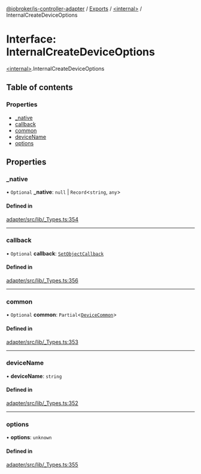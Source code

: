 [@iobroker/js-controller-adapter](../README.md) / [Exports](../modules.md) / [\<internal\>](../modules/internal_.md) / InternalCreateDeviceOptions

# Interface: InternalCreateDeviceOptions

[\<internal\>](../modules/internal_.md).InternalCreateDeviceOptions

## Table of contents

### Properties

- [\_native](internal_.InternalCreateDeviceOptions.md#_native)
- [callback](internal_.InternalCreateDeviceOptions.md#callback)
- [common](internal_.InternalCreateDeviceOptions.md#common)
- [deviceName](internal_.InternalCreateDeviceOptions.md#devicename)
- [options](internal_.InternalCreateDeviceOptions.md#options)

## Properties

### \_native

• `Optional` **\_native**: ``null`` \| `Record`\<`string`, `any`\>

#### Defined in

[adapter/src/lib/_Types.ts:354](https://github.com/ioBroker/ioBroker.js-controller/blob/d343afbb/packages/adapter/src/lib/_Types.ts#L354)

___

### callback

• `Optional` **callback**: [`SetObjectCallback`](../modules/internal_.md#setobjectcallback)

#### Defined in

[adapter/src/lib/_Types.ts:356](https://github.com/ioBroker/ioBroker.js-controller/blob/d343afbb/packages/adapter/src/lib/_Types.ts#L356)

___

### common

• `Optional` **common**: `Partial`\<[`DeviceCommon`](internal_.DeviceCommon.md)\>

#### Defined in

[adapter/src/lib/_Types.ts:353](https://github.com/ioBroker/ioBroker.js-controller/blob/d343afbb/packages/adapter/src/lib/_Types.ts#L353)

___

### deviceName

• **deviceName**: `string`

#### Defined in

[adapter/src/lib/_Types.ts:352](https://github.com/ioBroker/ioBroker.js-controller/blob/d343afbb/packages/adapter/src/lib/_Types.ts#L352)

___

### options

• **options**: `unknown`

#### Defined in

[adapter/src/lib/_Types.ts:355](https://github.com/ioBroker/ioBroker.js-controller/blob/d343afbb/packages/adapter/src/lib/_Types.ts#L355)
